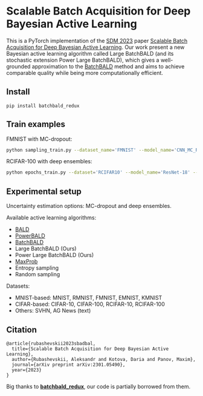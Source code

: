 # Scalable Batch Acquisition for Deep Bayesian Active Learning
This is a PyTorch implementation of the [SDM 2023](https://www.siam.org/conferences/cm/conference/sdm23) paper [Scalable Batch Acquisition for Deep Bayesian Active Learning](https://arxiv.org/abs/2301.05490). Our work present a new Bayesian active learning algorithm called Large BatchBALD (and its stochastic extension Power Large BatchBALD), which gives a well-grounded approximation to the [BatchBALD](https://arxiv.org/abs/1906.08158) method and aims to achieve comparable quality while being more computationally efficient.

## Install
`pip install batchbald_redux`

## Train examples
FMNIST with MC-dropout:
```sh
python sampling_train.py --dataset_name='FMNIST' --model_name='CNN_MC_RMNIST' --uns_type='MC' --algs PLBB PBALD Rand LBB BALD BB MaxProb --random_seeds 42 227 346 684 920 --acq_batch_size=10 --num_init_samples=20 --max_train_samples=500
```

RCIFAR-100 with deep ensembles:
```sh
python epochs_train.py --dataset='RCIFAR10' --model_name='ResNet-18' --optimizer_name='SGD' --uns_type='ENS' --algs PLBB PBALD Rand LBB BALD MaxProb --random_seeds 42 227 346 684 920 --acq_batch_size=100 --train_batch_size=100 --num_init_samples=2000 --max_train_samples=10000 --num_epochs=50
```

## Experimental setup
Uncertainty estimation options: MC-dropout and deep ensembles. 

Available active learning algorithms: 
- [BALD](https://arxiv.org/abs/1112.5745)
- [PowerBALD](https://arxiv.org/abs/2101.03552)
- [BatchBALD](https://arxiv.org/abs/1906.08158)
- Large BatchBALD (Ours)
- Power Large BatchBALD (Ours)
- [MaxProb](https://arxiv.org/abs/cmp-lg/9407020)
- Entropy sampling
- Random sampling

Datasets:
- MNIST-based: MNIST, RMNIST, FMNIST, EMNIST, KMNIST
- CIFAR-based: CIFAR-10, CIFAR-100, RCIFAR-10, RCIFAR-100 
- Others: SVHN, AG News (text)

## Citation
```
@article{rubashevskii2023sbadbal,
  title={Scalable Batch Acquisition for Deep Bayesian Active Learning},
  author={Rubashevskii, Aleksandr and Kotova, Daria and Panov, Maxim},
  journal={arXiv preprint arXiv:2301.05490},
  year={2023}
}
```

Big thanks to [**batchbald_redux**](https://github.com/BlackHC/batchbald_redux), our code is partially borrowed from them.
